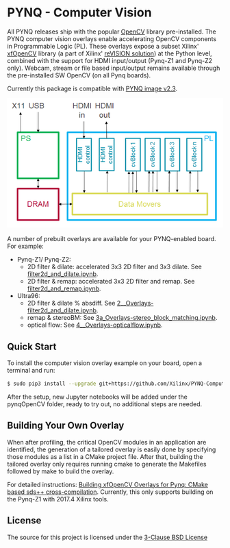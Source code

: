 # PYNQ - Computer Vision

All PYNQ releases ship with the popular [OpenCV](https://opencv.org/) library pre-installed. The PYNQ computer vision overlays enable accelerating OpenCV components in Programmable Logic (PL). These overlays expose a subset Xilinx' [xfOpenCV](https://github.com/Xilinx/xfopencv) library (a part of Xilinx' [reVISION solution](https://www.xilinx.com/products/design-tools/embedded-vision-zone.html)) at the Python level, combined with the support for HDMI input/output (Pynq-Z1 and Pynq-Z2 only). Webcam, stream or file based input/output remains available through the pre-installed SW OpenCV (on all Pynq boards).

Currently this package is compatible with [PYNQ image v2.3](http://www.pynq.io/board).

![](./block_diagram.png)

A number of prebuilt overlays are available for your PYNQ-enabled board. For example:
  + Pynq-Z1/ Pynq-Z2:
    + 2D filter & dilate: accelerated 3x3 2D filter and 3x3 dilate. See  [filter2d_and_dilate.ipynb](./boards/Pynq-Z1/notebooks/filter2d_and_dilate.ipynb).
    + 2D filter & remap: accelerated 3x3 2D filter and remap. See [filter2d_and_remap.ipynb](./boards/Pynq-Z1/notebooks/filter2d_and_remap.ipynb). 
  + Ultra96:
    + 2D filter & dilate % absdiff. See [2__Overlays-filter2d_and_dilate.ipynb](./boards/Ultra96/notebooks/2__Overlays-filter2d_and_dilate.ipynb).
    + remap & stereoBM: See [3a_Overlays-stereo_block_matching.ipynb](./boards/Ultra96/notebooks/3a_Overlays-stereo_block_matching.ipynb).
    + optical flow: See [4__Overlays-opticalflow.ipynb](./boards/Ultra96/notebooks/4__Overlays-opticalflow.ipynb).

## Quick Start

To install the computer vision overlay example on your board, open a terminal and run:

   ```bash
   $ sudo pip3 install --upgrade git+https://github.com/Xilinx/PYNQ-ComputerVision.git
   ```
   
After the setup, new Jupyter notebooks will be added under the pynqOpenCV folder, ready to try out, no additional steps are needed. 

## Building Your Own Overlay

When after profiling, the critical OpenCV modules in an application are identified, the generation of a tailored overlay is easily done by specifying those modules as a list in a CMake project file. After that, building the tailored overlay only requires running cmake to generate the Makefiles followed by make to build the overlay.

For detailed instructions:  [Building xfOpenCV Overlays for Pynq: CMake based sds++ cross-compilation](overlays/README.md). Currently, this only supports building on the Pynq-Z1 with 2017.4 Xilinx tools.

## License

The source for this project is licensed under the [3-Clause BSD License](LICENSE)
